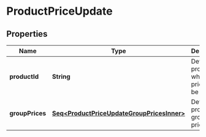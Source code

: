 

# ProductPriceUpdate


## Properties

Name | Type | Description | Notes
------------ | ------------- | ------------- | -------------
**productId** | **String** | Defines the product where the price has to be updated |  [optional]
**groupPrices** | [**Seq&lt;ProductPriceUpdateGroupPricesInner&gt;**](ProductPriceUpdateGroupPricesInner.md) | Defines product&#39;s group prices |  [optional]



